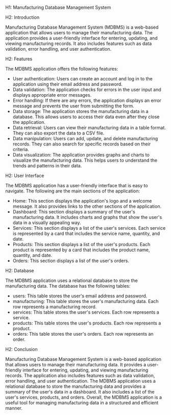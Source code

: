 H1: Manufacturing Database Management System 

H2: Introduction 

Manufacturing Database Management System (MDBMS) is a web-based application that allows users to manage their manufacturing data. The application provides a user-friendly interface for entering, updating, and viewing manufacturing records. It also includes features such as data validation, error handling, and user authentication.

H2: Features 

The MDBMS application offers the following features:

- User authentication: Users can create an account and log in to the application using their email address and password.
- Data validation: The application checks for errors in the user input and displays appropriate error messages. 
- Error handling: If there are any errors, the application displays an error message and prevents the user from submitting the form.
- Data storage: The application stores the manufacturing data in a database. This allows users to access their data even after they close the application.
- Data retrieval: Users can view their manufacturing data in a table format. They can also export the data to a CSV file.           
- Data manipulation: Users can add, update, and delete manufacturing records. They can also search for specific records based on their criteria.
- Data visualization: The application provides graphs and charts to visualize the manufacturing data. This helps users to understand the trends and patterns in their data.

H2: User Interface 

The MDBMS application has a user-friendly interface that is easy to navigate. The following are the main sections of the application:

- Home: This section displays the application's logo and a welcome message. It also provides links to the other sections of the application.
- Dashboard: This section displays a summary of the user's manufacturing data. It includes charts and graphs that show the user's data in a visually appealing way.
- Services: This section displays a list of the user's services. Each service is represented by a card that includes the service name, quantity, and date.
- Products: This section displays a list of the user's products. Each product is represented by a card that includes the product name, quantity, and date.
- Orders: This section displays a list of the user's orders.             

H2: Database 

The MDBMS application uses a relational database to store the manufacturing data. The database has the following tables:

- users: This table stores the user's email address and password.
- manufacturing: This table stores the user's manufacturing data. Each row represents a manufacturing record.
- services: This table stores the user's services. Each row represents a service.
- products: This table stores the user's products. Each row represents a product.
- orders: This table stores the user's orders. Each row represents an order.

H2: Conclusion 

Manufacturing Database Management System is a web-based application that allows users to manage their manufacturing data. It provides a user-friendly interface for entering, updating, and viewing manufacturing records. The application also includes features such as data validation, error handling, and user authentication. The MDBMS application uses a relational database to store the manufacturing data and provides a summary of the user's data in a dashboard. It also includes a list of the user's services, products, and orders. Overall, the MDBMS application is a useful tool for managing manufacturing data in a structured and efficient manner.